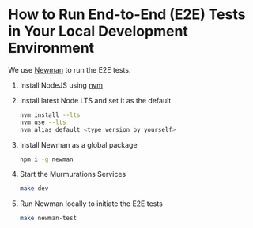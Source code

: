 # How to Run End-to-End (E2E) Tests in Your Local Development Environment

We use [Newman](https://github.com/postmanlabs/newman) to run the E2E tests.

1. Install NodeJS using [nvm](https://github.com/nvm-sh/nvm?tab=readme-ov-file#install--update-script)
2. Install latest Node LTS and set it as the default

    ```bash
    nvm install --lts
    nvm use --lts
    nvm alias default <type_version_by_yourself>
    ```

3. Install Newman as a global package

    ```bash
    npm i -g newman
    ```

4. Start the Murmurations Services

    ```bash
    make dev
    ```

5. Run Newman locally to initiate the E2E tests

    ```bash
    make newman-test
    ```
